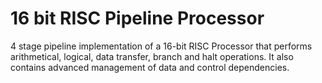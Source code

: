 # 16 bit RISC Pipeline Processor
 4 stage pipeline implementation of a 16-bit RISC Processor that performs arithmetical, logical, data transfer, branch and halt operations. It also contains advanced management of data and control dependencies.
